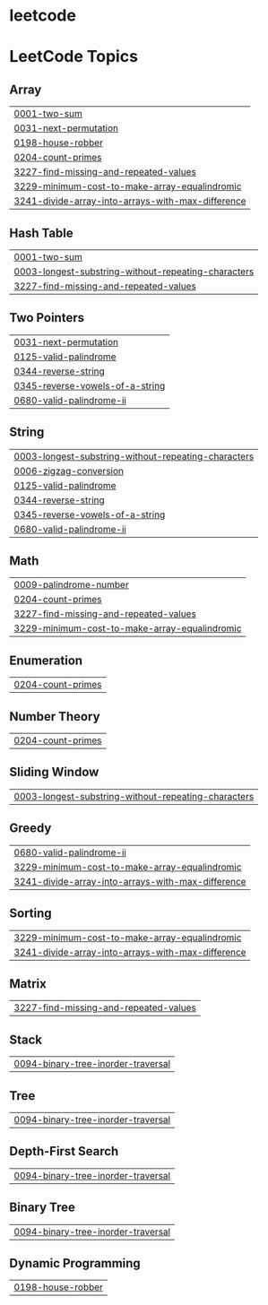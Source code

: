 # leetcode
<!---LeetCode Topics Start-->
# LeetCode Topics
## Array
|  |
| ------- |
| [0001-two-sum](https://github.com/sri2514/leetcode/tree/master/0001-two-sum) |
| [0031-next-permutation](https://github.com/sri2514/leetcode/tree/master/0031-next-permutation) |
| [0198-house-robber](https://github.com/sri2514/leetcode/tree/master/0198-house-robber) |
| [0204-count-primes](https://github.com/sri2514/leetcode/tree/master/0204-count-primes) |
| [3227-find-missing-and-repeated-values](https://github.com/sri2514/leetcode/tree/master/3227-find-missing-and-repeated-values) |
| [3229-minimum-cost-to-make-array-equalindromic](https://github.com/sri2514/leetcode/tree/master/3229-minimum-cost-to-make-array-equalindromic) |
| [3241-divide-array-into-arrays-with-max-difference](https://github.com/sri2514/leetcode/tree/master/3241-divide-array-into-arrays-with-max-difference) |
## Hash Table
|  |
| ------- |
| [0001-two-sum](https://github.com/sri2514/leetcode/tree/master/0001-two-sum) |
| [0003-longest-substring-without-repeating-characters](https://github.com/sri2514/leetcode/tree/master/0003-longest-substring-without-repeating-characters) |
| [3227-find-missing-and-repeated-values](https://github.com/sri2514/leetcode/tree/master/3227-find-missing-and-repeated-values) |
## Two Pointers
|  |
| ------- |
| [0031-next-permutation](https://github.com/sri2514/leetcode/tree/master/0031-next-permutation) |
| [0125-valid-palindrome](https://github.com/sri2514/leetcode/tree/master/0125-valid-palindrome) |
| [0344-reverse-string](https://github.com/sri2514/leetcode/tree/master/0344-reverse-string) |
| [0345-reverse-vowels-of-a-string](https://github.com/sri2514/leetcode/tree/master/0345-reverse-vowels-of-a-string) |
| [0680-valid-palindrome-ii](https://github.com/sri2514/leetcode/tree/master/0680-valid-palindrome-ii) |
## String
|  |
| ------- |
| [0003-longest-substring-without-repeating-characters](https://github.com/sri2514/leetcode/tree/master/0003-longest-substring-without-repeating-characters) |
| [0006-zigzag-conversion](https://github.com/sri2514/leetcode/tree/master/0006-zigzag-conversion) |
| [0125-valid-palindrome](https://github.com/sri2514/leetcode/tree/master/0125-valid-palindrome) |
| [0344-reverse-string](https://github.com/sri2514/leetcode/tree/master/0344-reverse-string) |
| [0345-reverse-vowels-of-a-string](https://github.com/sri2514/leetcode/tree/master/0345-reverse-vowels-of-a-string) |
| [0680-valid-palindrome-ii](https://github.com/sri2514/leetcode/tree/master/0680-valid-palindrome-ii) |
## Math
|  |
| ------- |
| [0009-palindrome-number](https://github.com/sri2514/leetcode/tree/master/0009-palindrome-number) |
| [0204-count-primes](https://github.com/sri2514/leetcode/tree/master/0204-count-primes) |
| [3227-find-missing-and-repeated-values](https://github.com/sri2514/leetcode/tree/master/3227-find-missing-and-repeated-values) |
| [3229-minimum-cost-to-make-array-equalindromic](https://github.com/sri2514/leetcode/tree/master/3229-minimum-cost-to-make-array-equalindromic) |
## Enumeration
|  |
| ------- |
| [0204-count-primes](https://github.com/sri2514/leetcode/tree/master/0204-count-primes) |
## Number Theory
|  |
| ------- |
| [0204-count-primes](https://github.com/sri2514/leetcode/tree/master/0204-count-primes) |
## Sliding Window
|  |
| ------- |
| [0003-longest-substring-without-repeating-characters](https://github.com/sri2514/leetcode/tree/master/0003-longest-substring-without-repeating-characters) |
## Greedy
|  |
| ------- |
| [0680-valid-palindrome-ii](https://github.com/sri2514/leetcode/tree/master/0680-valid-palindrome-ii) |
| [3229-minimum-cost-to-make-array-equalindromic](https://github.com/sri2514/leetcode/tree/master/3229-minimum-cost-to-make-array-equalindromic) |
| [3241-divide-array-into-arrays-with-max-difference](https://github.com/sri2514/leetcode/tree/master/3241-divide-array-into-arrays-with-max-difference) |
## Sorting
|  |
| ------- |
| [3229-minimum-cost-to-make-array-equalindromic](https://github.com/sri2514/leetcode/tree/master/3229-minimum-cost-to-make-array-equalindromic) |
| [3241-divide-array-into-arrays-with-max-difference](https://github.com/sri2514/leetcode/tree/master/3241-divide-array-into-arrays-with-max-difference) |
## Matrix
|  |
| ------- |
| [3227-find-missing-and-repeated-values](https://github.com/sri2514/leetcode/tree/master/3227-find-missing-and-repeated-values) |
## Stack
|  |
| ------- |
| [0094-binary-tree-inorder-traversal](https://github.com/sri2514/leetcode/tree/master/0094-binary-tree-inorder-traversal) |
## Tree
|  |
| ------- |
| [0094-binary-tree-inorder-traversal](https://github.com/sri2514/leetcode/tree/master/0094-binary-tree-inorder-traversal) |
## Depth-First Search
|  |
| ------- |
| [0094-binary-tree-inorder-traversal](https://github.com/sri2514/leetcode/tree/master/0094-binary-tree-inorder-traversal) |
## Binary Tree
|  |
| ------- |
| [0094-binary-tree-inorder-traversal](https://github.com/sri2514/leetcode/tree/master/0094-binary-tree-inorder-traversal) |
## Dynamic Programming
|  |
| ------- |
| [0198-house-robber](https://github.com/sri2514/leetcode/tree/master/0198-house-robber) |
<!---LeetCode Topics End-->